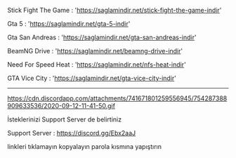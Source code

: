 Stick Fight The Game : 'https://saglamindir.net/stick-fight-the-game-indir'

Gta 5 : 'https://saglamindir.net/gta-5-indir'

Gta San Andreas : 'https://saglamindir.net/gta-san-andreas-indir'

BeamNG Drive : 'https://saglamindir.net/beamng-drive-indir'

Need For Speed Heat : 'https://saglamindir.net/nfs-heat-indir'

GTA Vice City : 'https://saglamindir.net/gta-vice-city-indir'

--------------------------------------------------------------------------------------------------

https://cdn.discordapp.com/attachments/741671801259556945/754287388909633536/2020-09-12-11-41-50.gif

İsteklerinizi Support Server de belirtiniz

Support Server : https://discord.gg/Ebx2aaJ

linkleri tıklamayın kopyalayın parola kısmına yapıştırın
